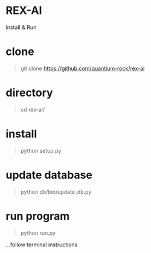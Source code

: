 
# REX-AI

Install & Run

# clone
> git clone https://github.com/quantium-rock/rex-ai

# directory
> cd rex-ai/

# install
> python setup.py

# update database
> python db/bin/update_db.py

# run program
> python run.py

...follow terminal instructions

